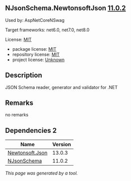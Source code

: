 NJsonSchema.NewtonsoftJson [11.0.2](https://www.nuget.org/packages/NJsonSchema.NewtonsoftJson/11.0.2)
--------------------

Used by: AspNetCoreNSwag

Target frameworks: net6.0, net7.0, net8.0

License: [MIT](../../../../licenses/mit) 

- package license: [MIT](https://licenses.nuget.org/MIT) 
- repository license: [MIT](https://github.com/RicoSuter/NJsonSchema) 
- project license: [Unknown](http://njsonschema.org/) 

Description
-----------
JSON Schema reader, generator and validator for .NET

Remarks
-----------
no remarks


Dependencies 2
-----------

|Name|Version|
|----------|:----|
|[Newtonsoft.Json](../../../../packages/nuget.org/newtonsoft.json/13.0.3)|13.0.3|
|[NJsonSchema](../../../../packages/nuget.org/njsonschema/11.0.2)|11.0.2|

*This page was generated by a tool.*